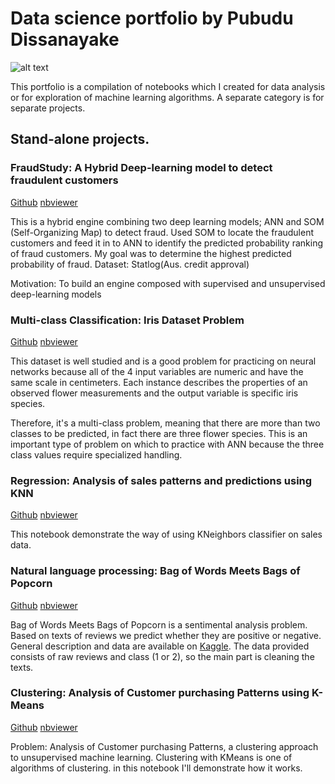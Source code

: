 
# Data science portfolio by Pubudu Dissanayake

![alt text](https://github.com/pubudu08/pubudu08.github.io/blob/master/icon-data-science-header.png)

This portfolio is a compilation of notebooks which I created for data analysis or for exploration of machine learning algorithms. A separate category is for separate projects.

## Stand-alone projects.

### FraudStudy: A Hybrid Deep-learning model to detect fraudulent customers

[Github](https://github.com/pubudu08/pubudu08.github.io/blob/master/Noteboooks/FraudStudy.ipynb) [nbviewer](http://nbviewer.jupyter.org/github/pubudu08/pubudu08.github.io/blob/master/Noteboooks/FraudStudy.ipynb)

This is a hybrid engine combining two deep learning models; ANN and SOM (Self-Organizing Map) to detect fraud. Used SOM to locate the fraudulent customers and feed it in to ANN to identify the predicted probability ranking of fraud customers. My goal was to determine the highest predicted probability of fraud. Dataset: Statlog(Aus. credit approval)

Motivation: To build an engine composed with supervised and unsupervised deep-learning models

### Multi-class Classification: Iris Dataset Problem
[Github](https://github.com/pubudu08/pubudu08.github.io/blob/master/Noteboooks/Iris_ANN.ipynb) [nbviewer](http://nbviewer.jupyter.org/github/pubudu08/pubudu08.github.io/blob/master/Noteboooks/Iris_ANN.ipynb)

This dataset is well studied and is a good problem for practicing on neural networks because all of the 4 input variables are numeric and have the same scale in centimeters. Each instance describes the properties of an observed flower measurements and the output variable is specific iris species.

Therefore, it's a multi-class problem, meaning that there are more than two classes to be predicted, in fact there are three flower species. This is an important type of problem on which to practice with ANN because the three class values require specialized handling.

### Regression: Analysis of sales patterns and predictions using KNN

[Github](https://github.com/pubudu08/pubudu08.github.io/blob/master/Noteboooks/KNN.ipynb) [nbviewer](http://nbviewer.jupyter.org/github/pubudu08/pubudu08.github.io/blob/master/Noteboooks/KNN.ipynb)

This notebook demonstrate the way of using KNeighbors classifier on sales data.

### Natural language processing: Bag of Words Meets Bags of Popcorn

[Github](https://github.com/pubudu08/pubudu08.github.io/blob/master/Noteboooks/Word2Vec.ipynb) [nbviewer](http://nbviewer.jupyter.org/github/pubudu08/pubudu08.github.io/blob/master/Noteboooks/Word2Vec.ipynb)

Bag of Words Meets Bags of Popcorn is a sentimental analysis problem. Based on texts of reviews we predict whether they are positive or negative. General description and data are available on [Kaggle](https://www.kaggle.com/c/word2vec-nlp-tutorial).
The data provided consists of raw reviews and class (1 or 2), so the main part is cleaning the texts.

### Clustering: Analysis of Customer purchasing Patterns using K-Means

[Github](https://github.com/pubudu08/pubudu08.github.io/blob/master/Noteboooks/K-Means.ipynb) [nbviewer](http://nbviewer.jupyter.org/github/pubudu08/pubudu08.github.io/blob/master/Noteboooks/K-Means.ipynb)

Problem: Analysis of Customer purchasing Patterns, a clustering approach to unsupervised machine learning. Clustering with KMeans is one of algorithms of clustering. in this notebook I'll demonstrate how it works.
